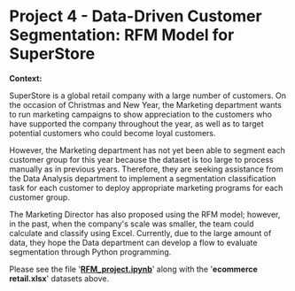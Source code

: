 # **Project 4 - Data-Driven Customer Segmentation: RFM Model for SuperStore**

**Context:**

SuperStore is a global retail company with a large number of customers. On the occasion of Christmas and New Year, the Marketing department wants to run marketing campaigns to show appreciation to the customers who have supported the company throughout the year, as well as to target potential customers who could become loyal customers.

However, the Marketing department has not yet been able to segment each customer group for this year because the dataset is too large to process manually as in previous years. Therefore, they are seeking assistance from the Data Analysis department to implement a segmentation classification task for each customer to deploy appropriate marketing programs for each customer group.

The Marketing Director has also proposed using the RFM model; however, in the past, when the company's scale was smaller, the team could calculate and classify using Excel. Currently, due to the large amount of data, they hope the Data department can develop a flow to evaluate segmentation through Python programming.


Please see the file '[**RFM_project.ipynb**](https://github.com/tamdang100/python_rfm_project/blob/main/RFM_project.ipynb)' along with the '**ecommerce retail.xlsx**' datasets above.

